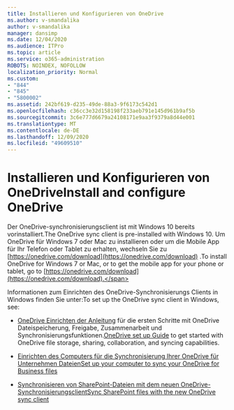 ```yaml
---
title: Installieren und Konfigurieren von OneDrive
ms.author: v-smandalika
author: v-smandalika
manager: dansimp
ms.date: 12/04/2020
ms.audience: ITPro
ms.topic: article
ms.service: o365-administration
ROBOTS: NOINDEX, NOFOLLOW
localization_priority: Normal
ms.custom:
- "844"
- "845"
- "5800002"
ms.assetid: 242bf619-d235-49de-88a3-9f6173c542d1
ms.openlocfilehash: c36cc3e32d158198f233aeb791e145d961b9af5b
ms.sourcegitcommit: 3c6e777d6679a24108171e9aa3f9379a8d44e001
ms.translationtype: MT
ms.contentlocale: de-DE
ms.lasthandoff: 12/09/2020
ms.locfileid: "49609510"
---
```

# <a name="install-and-configure-onedrive"></a><span data-ttu-id="f4fd3-102">Installieren und Konfigurieren von OneDrive</span><span class="sxs-lookup"><span data-stu-id="f4fd3-102">Install and configure OneDrive</span></span>

<span data-ttu-id="f4fd3-103">Der OneDrive-synchronisierungsclient ist mit Windows 10 bereits vorinstalliert.</span><span class="sxs-lookup"><span data-stu-id="f4fd3-103">The OneDrive sync client is pre-installed with Windows 10.</span></span> <span data-ttu-id="f4fd3-104">Um OneDrive für Windows 7 oder Mac zu installieren oder um die Mobile App für Ihr Telefon oder Tablet zu erhalten, wechseln Sie zu [https://onedrive.com/download](https://onedrive.com/download) .</span><span class="sxs-lookup"><span data-stu-id="f4fd3-104">To install OneDrive for Windows 7 or Mac, or to get the mobile app for your phone or tablet, go to [https://onedrive.com/download](https://onedrive.com/download).</span></span>
  
<span data-ttu-id="f4fd3-105">Informationen zum Einrichten des OneDrive-Synchronisierungs Clients in Windows finden Sie unter:</span><span class="sxs-lookup"><span data-stu-id="f4fd3-105">To set up the OneDrive sync client in Windows, see:</span></span>
  
- <span data-ttu-id="f4fd3-106">[OneDrive Einrichten der Anleitung](https://admin.microsoft.com/adminportal/home#/modernonboarding/onedrivequickstartguide) für die ersten Schritte mit OneDrive Dateispeicherung, Freigabe, Zusammenarbeit und Synchronisierungsfunktionen.</span><span class="sxs-lookup"><span data-stu-id="f4fd3-106">[OneDrive set up Guide](https://admin.microsoft.com/adminportal/home#/modernonboarding/onedrivequickstartguide) to get started with OneDrive file storage, sharing, collaboration, and syncing capabilities.</span></span>

- [<span data-ttu-id="f4fd3-107">Einrichten des Computers für die Synchronisierung Ihrer OneDrive für Unternehmen Dateien</span><span class="sxs-lookup"><span data-stu-id="f4fd3-107">Set up your computer to sync your OneDrive for Business files</span></span>](https://go.microsoft.com/fwlink/?linkid=533375)

- [<span data-ttu-id="f4fd3-108">Synchronisieren von SharePoint-Dateien mit dem neuen OneDrive-Synchronisierungsclient</span><span class="sxs-lookup"><span data-stu-id="f4fd3-108">Sync SharePoint files with the new OneDrive sync client</span></span>](https://go.microsoft.com/fwlink/?linkid=871666)
